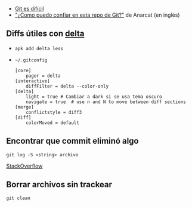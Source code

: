 -   [Git es difícil](https://mastodon.sdf.org/@khm/107301080271400610)
-   ["¿Como puedo confiar en esta repo de Git?"](https://anarc.at/blog/2020-03-17-git-gpg-verification/) de Anarcat (en inglés)

## Diffs útiles con [delta](https://github.com/dandavison/delta)

-   `apk add delta less`
-   `~/.gitconfig`

    ```
    [core]
    	pager = delta
    [interactive]
    	diffFilter = delta --color-only
    [delta]
    	light = true # Cambiar a dark si se usa tema oscuro
    	navigate = true  # use n and N to move between diff sections
    [merge]
    	conflictstyle = diff3
    [diff]
    	colorMoved = default
    ```

## Encontrar que commit eliminó algo

```
git log -S <string> archivo
```

[StackOverflow](https://stackoverflow.com/a/4404551)

## Borrar archivos sin trackear

```
git clean
```
